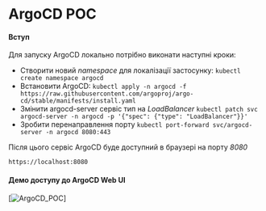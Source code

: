 # ArgoCD POC


#### Вступ

Для запуску ArgoCD локально потрібно виконати наступні кроки:

 - Створити новий *namespace* для локалізації застосунку:
    ````kubectl create namespace argocd````
- Встановити ArgoCD:
   ```kubectl apply -n argocd -f https://raw.githubusercontent.com/argoproj/argo-cd/stable/manifests/install.yaml```
- Змінити argocd-server сервіс тип на *LoadBalancer*
  ``kubectl patch svc argocd-server -n argocd -p '{"spec": {"type": "LoadBalancer"}}'``
 - Зробити перенаправлення порту
   ``kubectl port-forward svc/argocd-server -n argocd 8080:443``

Після цього сервіс ArgoCD буде доступний в браузері на порту *8080*

    https://localhost:8080

#### Демо доступу до ArgoCD Web UI
[![ArgoCD_POC](./ArgoPOC.gif)]